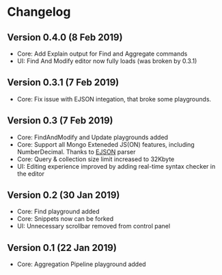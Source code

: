 # Changelog

## Version 0.4.0 (8 Feb 2019)

* Core: Add Explain output for Find and Aggregate commands
* UI: Find And Modify editor now fully loads (was broken by 0.3.1)

## Version 0.3.1 (7 Feb 2019)

* Core: Fix issue with EJSON integation, that broke some playgrounds.

## Version 0.3 (7 Feb 2019)

* Core: FindAndModify and Update playgrounds added
* Core: Support all Mongo Exteneded JS(ON) features, including NumberDecimal. Thanks to [EJSON](https://github.com/db-ai/mongo-ejson) parser
* Core: Query & collection size limit increased to 32Kbyte
* UI: Editing experience improved by adding real-time syntax checker in the editor

## Version 0.2 (30 Jan 2019)

* Core: Find playground added
* Core: Snippets now can be forked
* UI: Unnecessary scrollbar removed from control panel

## Version 0.1 (22 Jan 2019)

* Core: Aggregation Pipeline playground added
